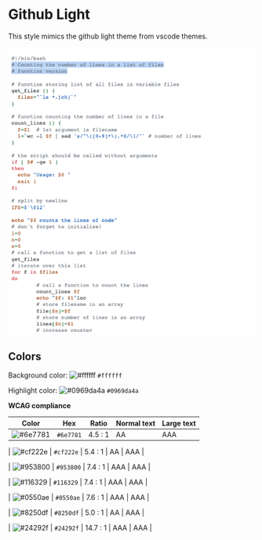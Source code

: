 # Github Light

This style mimics the github light theme from vscode themes.

![Screenshot of the github-light theme in a bash script](./images/github-light.png)

## Colors

Background color: ![#ffffff](https://via.placeholder.com/20/ffffff/ffffff.png) `#ffffff`

Highlight color: ![#0969da4a](https://via.placeholder.com/20/0969da4a/0969da4a.png) `#0969da4a`

**WCAG compliance**

| Color                                                        | Hex       | Ratio   | Normal text | Large text |
| ------------------------------------------------------------ | --------- | ------- | ----------- | ---------- |
| ![#6e7781](https://via.placeholder.com/20/6e7781/6e7781.png) | `#6e7781` | 4.5 : 1 | AA          | AAA        |

| ![#cf222e](https://via.placeholder.com/20/cf222e/cf222e.png) | `#cf222e` | 5.4 : 1 | AA | AAA |

| ![#953800](https://via.placeholder.com/20/953800/953800.png) | `#953800` | 7.4 : 1 | AAA | AAA |

| ![#116329](https://via.placeholder.com/20/116329/116329.png) | `#116329` | 7.4 : 1 | AAA | AAA |

| ![#0550ae](https://via.placeholder.com/20/0550ae/0550ae.png) | `#0550ae` | 7.6 : 1 | AAA | AAA |

| ![#8250df](https://via.placeholder.com/20/8250df/8250df.png) | `#8250df` | 5.0 : 1 | AA | AAA |

| ![#24292f](https://via.placeholder.com/20/24292f/24292f.png) | `#24292f` | 14.7 : 1 | AAA | AAA |
